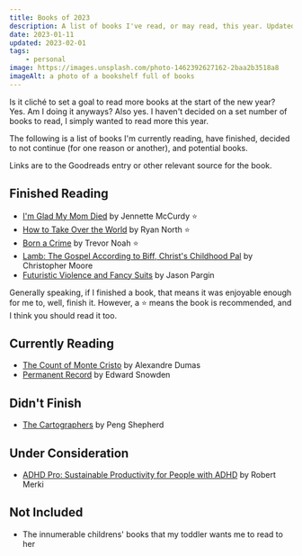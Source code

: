 ```yaml
---
title: Books of 2023
description: A list of books I've read, or may read, this year. Updated periodically.
date: 2023-01-11
updated: 2023-02-01
tags:
    - personal
image: https://images.unsplash.com/photo-1462392627162-2baa2b3518a8
imageAlt: a photo of a bookshelf full of books
---
```


Is it cliché to set a goal to read more books at the start of the new year? Yes. Am I doing it anyways? Also yes. I haven't decided on a set number of books to read, I simply wanted to read more this year.

The following is a list of books I'm currently reading, have finished, decided to not continue (for one reason or another), and potential books. 

Links are to the Goodreads entry or other relevant source for the book.

## Finished Reading
* [I'm Glad My Mom Died](https://www.goodreads.com/book/show/59364173-i-m-glad-my-mom-died) by Jennette McCurdy ⭐
* [How to Take Over the World](https://www.goodreads.com/book/show/58446218-how-to-take-over-the-world) by Ryan North ⭐
* [Born a Crime](https://www.goodreads.com/book/show/29780253-born-a-crime) by Trevor Noah ⭐
* [Lamb: The Gospel According to Biff, Christ's Childhood Pal](https://www.goodreads.com/book/show/28881.Lamb) by Christopher Moore
* [Futuristic Violence and Fancy Suits](https://www.goodreads.com/book/show/20501606-futuristic-violence-and-fancy-suits) by Jason Pargin

Generally speaking, if I finished a book, that means it was enjoyable enough for me to, well, finish it. However, a ⭐ means the book is recommended, and I think you should read it too.

## Currently Reading
* [The Count of Monte Cristo](https://www.goodreads.com/book/show/7126.The_Count_of_Monte_Cristo) by Alexandre Dumas
* [Permanent Record](https://www.goodreads.com/book/show/46223297-permanent-record) by Edward Snowden

## Didn't Finish
* [The Cartographers](https://www.goodreads.com/book/show/55004093-the-cartographers) by Peng Shepherd

## Under Consideration
* [ADHD Pro: Sustainable Productivity for People with ADHD](https://adhdpro.xyz/) by Robert Merki

## Not Included
* The innumerable childrens' books that my toddler wants me to read to her
